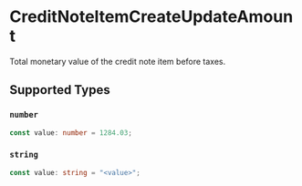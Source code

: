 # CreditNoteItemCreateUpdateAmount

Total monetary value of the credit note item before taxes.


## Supported Types

### `number`

```typescript
const value: number = 1284.03;
```

### `string`

```typescript
const value: string = "<value>";
```

